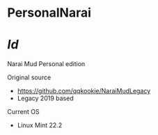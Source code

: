 # PersonalNarai
#  $Id$

Narai Mud Personal edition

Original source
- https://github.com/qqkookie/NaraiMudLegacy
- Legacy 2019 based

Current OS
- Linux Mint 22.2

